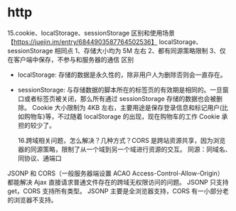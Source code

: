 # http

15.cookie、localStorage、sessionStorage 区别和使用场景
【https://juejin.im/entry/6844903587764502536】
localStorage、sessionStorage
相同点 1、存储大小均为 5M 左右
2、都有同源策略限制
3、仅在客户端中保存，不参与和服务器的通信
区别

- localStorage: 存储的数据是永久性的，除非用户人为删除否则会一直存在。
- sessionStorage: 与存储数据的脚本所在的标签页的有效期是相同的。一旦窗口或者标签页被关闭，那么所有通过 sessionStorage 存储的数据也会被删除。
  Cookie 大小限制为 4KB 左右，主要用途是保存登录信息和标记用户(比如购物车)等，不过随着 localStorage 的出现，现在购物车的工作 Cookie 承担的较少了。

  16.跨域相关问题，怎么解决？几种方式？CORS 是跨站资源共享，因为浏览器的同源策略，限制了从一个域到另一个域进行资源的交互。
  同源：同域名、同协议、通端口

JSONP 和 CORS（一般服务器端设置 ACAO Access-Control-Allow-Origin）
都能解决 Ajax 直接请求普通文件存在的跨域无权限访问的问题。
JSONP 只支持 get，CORS 支持所有类型。
JSONP 主要是全浏览器支持，CORS 有一小部分老的浏览器不支持。
